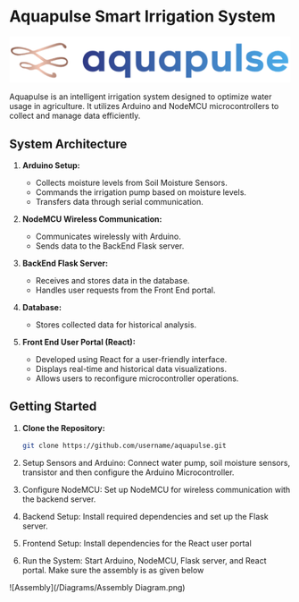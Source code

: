 # Aquapulse Smart Irrigation System

![Aquapulse Logo](/Screenshots/logo.png)

Aquapulse is an intelligent irrigation system designed to optimize water usage in agriculture. It utilizes Arduino and NodeMCU microcontrollers to collect and manage data efficiently.

## System Architecture

1. **Arduino Setup:**
   - Collects moisture levels from Soil Moisture Sensors.
   - Commands the irrigation pump based on moisture levels.
   - Transfers data through serial communication.

2. **NodeMCU Wireless Communication:**
   - Communicates wirelessly with Arduino.
   - Sends data to the BackEnd Flask server.

3. **BackEnd Flask Server:**
   - Receives and stores data in the database.
   - Handles user requests from the Front End portal.

4. **Database:**
   - Stores collected data for historical analysis.

5. **Front End User Portal (React):**
   - Developed using React for a user-friendly interface.
   - Displays real-time and historical data visualizations.
   - Allows users to reconfigure microcontroller operations.

## Getting Started

1. **Clone the Repository:**
   ```bash
   git clone https://github.com/username/aquapulse.git

2. Setup Sensors and Arduino:
    Connect water pump, soil moisture sensors, transistor and then configure the Arduino Microcontroller.

3. Configure NodeMCU:
    Set up NodeMCU for wireless communication with the backend server.

4. Backend Setup:
    Install required dependencies and set up the Flask server.

5. Frontend Setup:
    Install dependencies for the React user portal

6. Run the System:
    Start Arduino, NodeMCU, Flask server, and React portal. Make sure the assembly is as given below

![Assembly](/Diagrams/Assembly Diagram.png)
